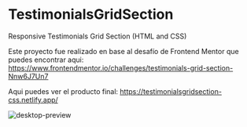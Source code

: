 # TestimonialsGridSection
Responsive Testimonials Grid Section (HTML and CSS)

Este proyecto fue realizado en base al desafío de Frontend Mentor que puedes encontrar aqui:
https://www.frontendmentor.io/challenges/testimonials-grid-section-Nnw6J7Un7

Aqui puedes ver el producto final:
https://testimonialsgridsection-css.netlify.app/

![desktop-preview](https://github.com/VickyAzola/TestimonialsGridSection/assets/116470398/61a84291-e0fe-4184-9466-2222821c8e19)
